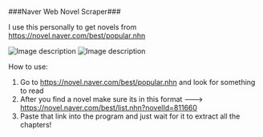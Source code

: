 ###Naver Web Novel Scraper###

I use this personally to get novels from https://novel.naver.com/best/popular.nhn 

![Image description](https://i.imgur.com/KNL3zD7.jpg)
![Image description](https://i.imgur.com/IQXmS8x.jpg)

How to use:
1. Go to https://novel.naver.com/best/popular.nhn and look for something to read
2. After you find a novel make sure its in this format ---> https://novel.naver.com/best/list.nhn?novelId=811660
3. Paste that link into the program and just wait for it to extract all the chapters!
